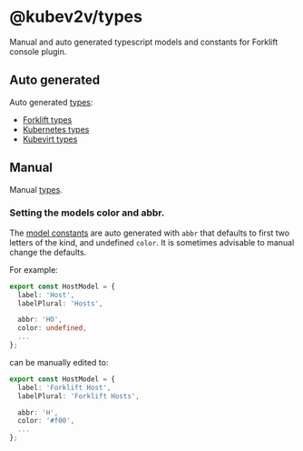 # @kubev2v/types

Manual and auto generated typescript models and constants for Forklift console plugin.

## Auto generated

Auto generated [types](/src/generated):

  - [Forklift types](/src/generated/forklift)
  - [Kubernetes types](/src/generated/kubernetes)
  - [Kubevirt types](/src/generated/kubevirt)

## Manual

Manual [types](/src/types).

### Setting the models color and abbr.

The [model constants](src/generated/forklift/constants) are auto generated with `abbr` that defaults to first two letters of the kind, and undefined `color`.
It is sometimes advisable to manual change the defaults.

For example:

``` ts
export const HostModel = {
  label: 'Host',
  labelPlural: 'Hosts',

  abbr: 'HO',
  color: undefined,
  ...
};
```
can be manually edited to:

``` ts
export const HostModel = {
  label: 'Forklift Host',
  labelPlural: 'Forklift Hosts',

  abbr: 'H',
  color: '#f00',
  ...
};
```
